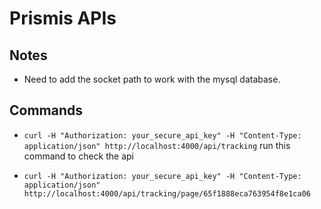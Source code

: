 # Prismis APIs

## Notes

- Need to add the socket path to work with the mysql database.

## Commands

- `curl -H "Authorization: your_secure_api_key" -H "Content-Type: application/json" http://localhost:4000/api/tracking` run this command to check the api

- `curl -H "Authorization: your_secure_api_key" -H "Content-Type: application/json" http://localhost:4000/api/tracking/page/65f1888eca763954f8e1ca06`